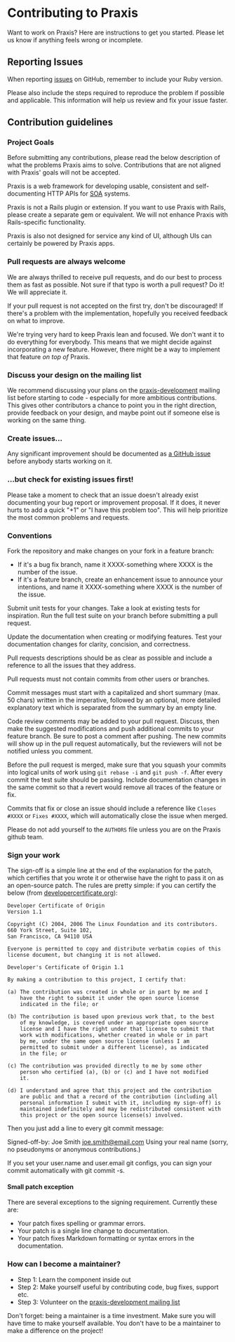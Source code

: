 # Contributing to Praxis

Want to work on Praxis? Here are instructions to get you started. Please let us
know if anything feels wrong or incomplete.

## Reporting Issues

When reporting [issues](https://github.com/rightscale/praxis/issues) on GitHub,
remember to include your Ruby version.

Please also include the steps required to reproduce the problem if possible and
applicable. This information will help us review and fix your issue faster.

## Contribution guidelines

### Project Goals

Before submitting any contributions, please read the below description of what
the problems Praxis aims to solve. Contributions that are not aligned with
Praxis' goals will not be accepted.

Praxis is a web framework for developing usable, consistent and
self-documenting HTTP APIs for
[SOA](http://en.wikipedia.org/wiki/Service-oriented_architecture) systems.

Praxis is not a Rails plugin or extension. If you want to use Praxis with
Rails, please create a separate gem or equivalent. We will not enhance Praxis
with Rails-specific functionality.

Praxis is also not designed for service any kind of UI, although UIs can
certainly be powered by Praxis apps.

### Pull requests are always welcome

We are always thrilled to receive pull requests, and do our best to process
them as fast as possible. Not sure if that typo is worth a pull request? Do it!
We will appreciate it.

If your pull request is not accepted on the first try, don't be discouraged! If
there's a problem with the implementation, hopefully you received feedback on
what to improve.

We're trying very hard to keep Praxis lean and focused. We don't want it to do
everything for everybody. This means that we might decide against incorporating
a new feature. However, there might be a way to implement that feature *on top
of* Praxis.

### Discuss your design on the mailing list

We recommend discussing your plans on the
[praxis-development](http://groups.google.com/d/forum/praxis-development)
mailing list before starting to code - especially for more ambitious
contributions. This gives other contributors a chance to point you in the right
direction, provide feedback on your design, and maybe point out if someone else
is working on the same thing.

### Create issues...

Any significant improvement should be documented as [a GitHub
issue](https://github.com/rightscale/praxis/issues) before anybody starts
working on it.

### ...but check for existing issues first!

Please take a moment to check that an issue doesn't already exist
documenting your bug report or improvement proposal. If it does, it
never hurts to add a quick "+1" or "I have this problem too". This will
help prioritize the most common problems and requests.

### Conventions

Fork the repository and make changes on your fork in a feature branch:

- If it's a bug fix branch, name it XXXX-something where XXXX is the number of
  the issue.
- If it's a feature branch, create an enhancement issue to announce your
  intentions, and name it XXXX-something where XXXX is the number of the issue.

Submit unit tests for your changes. Take a look at existing tests for
inspiration. Run the full test suite on your branch before submitting a pull
request.

Update the documentation when creating or modifying features. Test your
documentation changes for clarity, concision, and correctness.

Pull requests descriptions should be as clear as possible and include a
reference to all the issues that they address.

Pull requests must not contain commits from other users or branches.

Commit messages must start with a capitalized and short summary (max. 50 chars)
written in the imperative, followed by an optional, more detailed explanatory
text which is separated from the summary by an empty line.

Code review comments may be added to your pull request. Discuss, then make the
suggested modifications and push additional commits to your feature branch. Be
sure to post a comment after pushing. The new commits will show up in the pull
request automatically, but the reviewers will not be notified unless you
comment.

Before the pull request is merged, make sure that you squash your commits into
logical units of work using `git rebase -i` and `git push -f`. After every
commit the test suite should be passing. Include documentation changes in the
same commit so that a revert would remove all traces of the feature or fix.

Commits that fix or close an issue should include a reference like `Closes
#XXXX` or `Fixes #XXXX`, which will automatically close the issue when merged.

Please do not add yourself to the `AUTHORS` file unless you are on the Praxis
github team.

### Sign your work

The sign-off is a simple line at the end of the explanation for the
patch, which certifies that you wrote it or otherwise have the right to
pass it on as an open-source patch.  The rules are pretty simple: if you
can certify the below (from
[developercertificate.org](http://developercertificate.org/)):

```
Developer Certificate of Origin
Version 1.1

Copyright (C) 2004, 2006 The Linux Foundation and its contributors.
660 York Street, Suite 102,
San Francisco, CA 94110 USA

Everyone is permitted to copy and distribute verbatim copies of this
license document, but changing it is not allowed.

Developer's Certificate of Origin 1.1

By making a contribution to this project, I certify that:

(a) The contribution was created in whole or in part by me and I
    have the right to submit it under the open source license
    indicated in the file; or

(b) The contribution is based upon previous work that, to the best
    of my knowledge, is covered under an appropriate open source
    license and I have the right under that license to submit that
    work with modifications, whether created in whole or in part
    by me, under the same open source license (unless I am
    permitted to submit under a different license), as indicated
    in the file; or

(c) The contribution was provided directly to me by some other
    person who certified (a), (b) or (c) and I have not modified
    it.

(d) I understand and agree that this project and the contribution
    are public and that a record of the contribution (including all
    personal information I submit with it, including my sign-off) is
    maintained indefinitely and may be redistributed consistent with
    this project or the open source license(s) involved.
```

Then you just add a line to every git commit message:

Signed-off-by: Joe Smith <joe.smith@email.com> Using your real name
(sorry, no pseudonyms or anonymous contributions.)

If you set your user.name and user.email git configs, you can sign your
commit automatically with git commit -s.

#### Small patch exception

There are several exceptions to the signing requirement. Currently these are:

* Your patch fixes spelling or grammar errors.
* Your patch is a single line change to documentation.
* Your patch fixes Markdown formatting or syntax errors in the documentation.

### How can I become a maintainer?

* Step 1: Learn the component inside out
* Step 2: Make yourself useful by contributing code, bug fixes, support etc.
* Step 3: Volunteer on the [praxis-development mailing list](http://groups.google.com/d/forum/praxis-development)

Don't forget: being a maintainer is a time investment. Make sure you will have
time to make yourself available.  You don't have to be a maintainer to make a
difference on the project!

